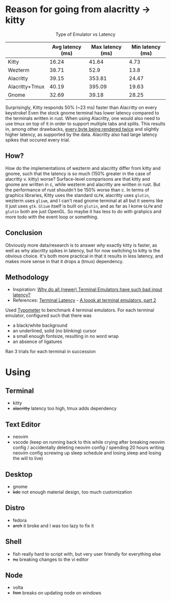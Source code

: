 # Reason for going from alacritty -> kitty

<center>
Type of Emulator vs Latency

|                | Avg latency (ms) | Max latency (ms) | Min latency (ms) |
| -------------- | ---------------- | ---------------- | ---------------- |
| Kitty          | 16.24            | 41.64            | 4.73             |
| Wezterm        | 38.71            | 52.9             | 13.8             |
| Alacritty      | 39.15            | 353.81           | 24.47            |
| Alacritty+Tmux | 40.19            | 395.09           | 19.63            |
| Gnome          | 32.69            | 39.18            | 28.25            |

</center>

Surprisingly, Kitty responds 50% (~23 ms) faster than Alacritty on every keystroke! Even the stock gnome terminal has lower latency compared to the terminals written in rust. When using Alacritty, one would also need to use tmux on top of it in order to support multiple tabs and splits. This results in, among other drawbacks, [every byte being rendered twice](https://github.com/kovidgoyal/kitty/issues/391#issuecomment-638320745) and slightly higher latency, as supported by the data. Alacritty also had large latency spikes that occured every trial.

## How?

How do the implementations of wezterm and alacritty differ from kitty and gnome, such that the latency is so much (150% greater in the case of alacritty v. kitty) worse? Surface-level comparisons are that kitty and gnome are written in c, while wezterm and alacritty are written in rust. But the performance of rust shouldn't be 150% worse than c. In terms of graphics libraries, Kitty uses the standard `GLFW`, alacritty uses `glutin`, wezterm uses `glium`, and I can't read gnome terminal at all but it seems like it just uses `gtk`. `Glium` itself is built on `glutin`, and as far as I konw `GLFW` and `glutin` both are just OpenGL. So maybe it has less to do with grahpics and more todo with the event loop or something.

## Conclusion

Obviously more data/research is to answer _why_ exactly kitty is faster, as well as why alacritty spikes in latency, but for now switching to kitty is the obvious choice. It's both more practical in that it results in less latency, and makes more sense in that it drops a (tmux) dependency.

## Methodology

- Inspiration: [Why do all (newer) Terminal Emulators have such bad input latency?](https://www.reddit.com/r/linux/comments/jc9ipw/why_do_all_newer_terminal_emulators_have_such_bad/)
- References: [Terminal Latency](https://danluu.com/term-latency/) - [A loook at terminal emulators, part 2](https://lwn.net/Articles/751763/)

Used [Typometer](https://pavelfatin.com/typometer/) to benchmark 4 terminal emulators. For each terminal emulator, configured such that there was

- a black/white background
- an underlined, solid (no blinking) cursor
- a small enough fontsize, resulting in no word wrap
- an absence of ligatures

Ran 3 trials for each terminal in succession

# Using

## Terminal

- kitty
- ~~alacritty~~ latency too high, tmux adds dependency

## Text Editor

- neovim
- vscode (keep on running back to this while crying after breaking neovim config / accidentally deleting neovim config / spending 20 hours writing neovim config screwing up sleep schedule and losing sleep and losing the will to live)

## Desktop

- gnome
- ~~kde~~ not enough material design, too much customization

## Distro

- fedora
- ~~arch~~ it broke and I was too lazy to fix it

## Shell

- fish really hard to script with, but very user friendly for everything else
- ~~nu~~ breaking changes to the vi editor 

## Node

- volta
- ~~fnm~~ breaks on updating node on windows
